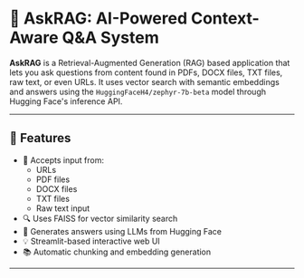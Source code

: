 # 🧠 AskRAG: AI-Powered Context-Aware Q&A System

**AskRAG** is a Retrieval-Augmented Generation (RAG) based application that lets you ask questions from content found in PDFs, DOCX files, TXT files, raw text, or even URLs. It uses vector search with semantic embeddings and answers using the `HuggingFaceH4/zephyr-7b-beta` model through Hugging Face's inference API.

---

## 🚀 Features

- 📄 Accepts input from:
  - URLs
  - PDF files
  - DOCX files
  - TXT files
  - Raw text input
- 🔍 Uses FAISS for vector similarity search
- 🧠 Generates answers using LLMs from Hugging Face
- 💡 Streamlit-based interactive web UI
- 📚 Automatic chunking and embedding generation

---

